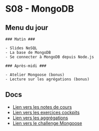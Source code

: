 # S08 - MongoDB

## Menu du jour

```
### Matin ###

- Slides NoSQL
- La base de MongoDB
- Se connecter à MongoDB depuis Node.js

### Après-midi ###

- Atelier Mongoose (bonus)
- Lecture sur les agrégations (bonus)
```


## Docs

- [Lien vers les notes de cours](./cours/README.md)
- [Lien vers les exercices cockpits](./index.js)
- [Lien vers les aggrégations](./cours/aggregate.md)
- [Lien vers le challenge Mongoose](https://github.com/O-clock-Ohm/S08-pokemongoose)

